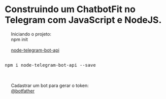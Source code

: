 <h1 align="lef">Construindo um ChatbotFit no Telegram com JavaScript e NodeJS.</h1>

<p align="left">
    &nbsp;&nbsp;&nbsp;&nbsp;&nbsp;Iniciando o projeto: <br />
    &nbsp;&nbsp;&nbsp;&nbsp;&nbsp;npm init 
    <br /><br />
    &nbsp;&nbsp;&nbsp;&nbsp;&nbsp;<a href="https://www.npmjs.com/package/node-telegram-bot-api">node-telegram-bot-api</a> <br />
    &nbsp;&nbsp;&nbsp;&nbsp;&nbsp;<pre>npm i node-telegram-bot-api --save</pre>
    <br /><br />
    &nbsp;&nbsp;&nbsp;&nbsp;&nbsp;Cadastrar um bot para gerar o token: <br />
    &nbsp;&nbsp;&nbsp;&nbsp;&nbsp;<a href="https://telegram.me/botfather">@botfather</a>
</p>